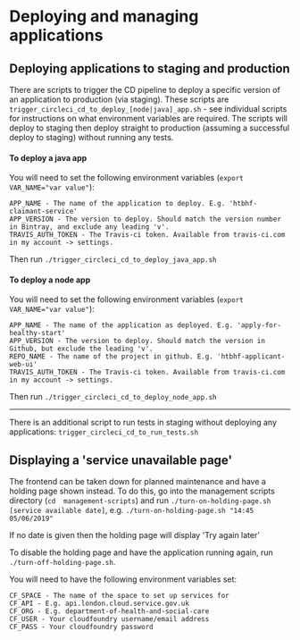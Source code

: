 # Deploying and managing applications

## Deploying applications to staging and production
There are scripts to trigger the CD pipeline to deploy a specific version of an application to production (via staging).
These scripts are `trigger_circleci_cd_to_deploy_[node|java]_app.sh` - see individual scripts for instructions on what environment variables are required.
The scripts will deploy to staging then deploy straight to production (assuming a successful deploy to staging) without running any tests.

#### To deploy a java app
You will need to set the following environment variables (`export VAR_NAME="var value"`):
```
APP_NAME - The name of the application to deploy. E.g. 'htbhf-claimant-service'
APP_VERSION - The version to deploy. Should match the version number in Bintray, and exclude any leading 'v'.
TRAVIS_AUTH_TOKEN - The Travis-ci token. Available from travis-ci.com in my account -> settings.
```
Then run `./trigger_circleci_cd_to_deploy_java_app.sh`

#### To deploy a node app
You will need to set the following environment variables (`export VAR_NAME="var value"`):
```
APP_NAME - The name of the application as deployed. E.g. 'apply-for-healthy-start'
APP_VERSION - The version to deploy. Should match the version in Github, but exclude the leading 'v'.
REPO_NAME - The name of the project in github. E.g. 'htbhf-applicant-web-ui'
TRAVIS_AUTH_TOKEN - The Travis-ci token. Available from travis-ci.com in my account -> settings.
```
Then run `./trigger_circleci_cd_to_deploy_node_app.sh`

----
There is an additional script to run tests in staging without deploying any applications: `trigger_circleci_cd_to_run_tests.sh`

## Displaying a 'service unavailable page'
The frontend can be taken down for planned maintenance and have a holding page shown instead. To do this, go into the 
management scripts directory (`cd  management-scripts`) and run `./turn-on-holding-page.sh [service available date]`, 
e.g. `./turn-on-holding-page.sh "14:45 05/06/2019"` 

If no date is given then the holding page will display 'Try again later'

To disable the holding page and have the application running again, run `./turn-off-holding-page.sh`.

You will need to have the following environment variables set:
```
CF_SPACE - The name of the space to set up services for
CF_API - E.g. api.london.cloud.service.gov.uk
CF_ORG - E.g. department-of-health-and-social-care
CF_USER - Your cloudfoundry username/email address
CF_PASS - Your cloudfoundry password
```
